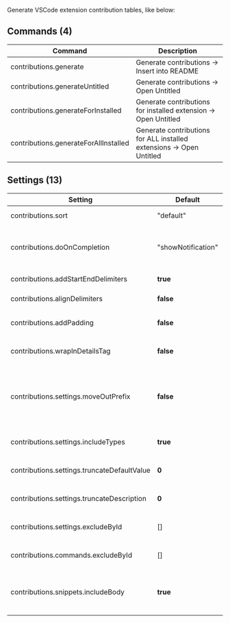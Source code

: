 Generate VSCode extension contribution tables, like below:

<!-- COMMANDS_START -->
## Commands (4)

|Command|Description|
|-|-|
|contributions.generate|Generate contributions -> Insert into README|
|contributions.generateUntitled|Generate contributions -> Open Untitled|
|contributions.generateForInstalled|Generate contributions for installed extension -> Open Untitled|
|contributions.generateForAllInstalled|Generate contributions for ALL installed extensions -> Open Untitled|
<!-- COMMANDS_END -->

<!-- SETTINGS_START -->
## Settings (13)

|Setting|Default|Description|
|-|-|-|
|contributions.sort|"default"|How to sort items in a table.|
|contributions.doOnCompletion|"showNotification"|What to do on finishing editing README file (after running `contributions.generate` command).|
|contributions.addStartEndDelimiters|**true**|Add start and end delimiters to the table.|
|contributions.alignDelimiters|**false**|Make pretty table. (Not pretty if the table is big)|
|contributions.addPadding|**false**|Add whitespaces between delimiters and content.|
|contributions.wrapInDetailsTag|**false**|Warp tables in `<details>` tag to look collapsed by default.|
|contributions.settings.moveOutPrefix|**false**|Move common extension prefix from the first settings table column. (VSMarketplace has bad rendering for wide tables).|
|contributions.settings.includeTypes|**true**|Whether to include setting `type` column or not.|
|contributions.settings.truncateDefaultValue|**0**|Truncate default value if it's bigger than this setting. (0 to disable).|
|contributions.settings.truncateDescription|**0**|Truncate description if it's bigger than this setting. (0 to disable).|
|contributions.settings.excludeById|\[\]|Exclude settings from generation (by setting key).|
|contributions.commands.excludeById|\[\]|Exclude commands from generation (by `command` property).|
|contributions.snippets.includeBody|**true**|Whether to include snippet `body` column or not. When enabled - table is rendered with html `<table>` tags.|
<!-- SETTINGS_END -->